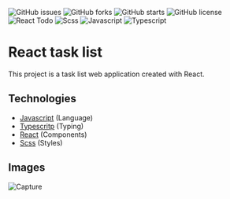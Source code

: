![GitHub issues](https://img.shields.io/github/issues/programador404/react_task_list)
![GitHub forks](https://img.shields.io/github/forks/programador404/react_task_list)
![GitHub starts](https://img.shields.io/github/stars/programador404/react_task_list)
![GitHub license](https://img.shields.io/github/license/programador404/react_task_list)
![React Todo](https://img.shields.io/badge/React-components-orange)
![Scss](https://img.shields.io/badge/Scss-Styles-red)
![Javascript](https://img.shields.io/badge/Javascript-Language-yellow)
![Typescript](https://img.shields.io/badge/Typescript-Typing-blue)

# React task list
This project is a task list web application created with React.

## Technologies
- [Javascript](https://developer.mozilla.org/pt-BR/docs/Web/JavaScript) (Language)
- [Typescritp](https://www.typescriptlang.org/) (Typing)
- [React](https://pt-br.reactjs.org/) (Components)
- [Scss](https://sass-lang.com/) (Styles)

## Images
![Capture](https://user-images.githubusercontent.com/48457700/116616917-a1dcb180-a913-11eb-8852-dc8bc58f2ea8.PNG)
